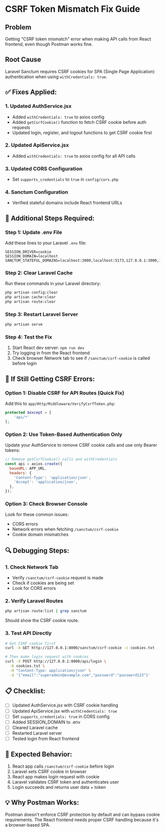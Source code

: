 # CSRF Token Mismatch Fix Guide

## Problem
Getting "CSRF token mismatch" error when making API calls from React frontend, even though Postman works fine.

## Root Cause
Laravel Sanctum requires CSRF cookies for SPA (Single Page Application) authentication when using `withCredentials: true`.

## ✅ **Fixes Applied:**

### 1. **Updated AuthService.jsx**
- Added `withCredentials: true` to axios config
- Added `getCsrfCookie()` function to fetch CSRF cookie before auth requests
- Updated login, register, and logout functions to get CSRF cookie first

### 2. **Updated ApiService.jsx**
- Added `withCredentials: true` to axios config for all API calls

### 3. **Updated CORS Configuration**
- Set `supports_credentials` to `true` in `config/cors.php`

### 4. **Sanctum Configuration**
- Verified stateful domains include React frontend URLs

## 🔧 **Additional Steps Required:**

### Step 1: Update .env File
Add these lines to your Laravel `.env` file:
```env
SESSION_DRIVER=cookie
SESSION_DOMAIN=localhost
SANCTUM_STATEFUL_DOMAINS=localhost:3000,localhost:5173,127.0.0.1:3000,127.0.0.1:5173
```

### Step 2: Clear Laravel Cache
Run these commands in your Laravel directory:
```bash
php artisan config:clear
php artisan cache:clear
php artisan route:clear
```

### Step 3: Restart Laravel Server
```bash
php artisan serve
```

### Step 4: Test the Fix
1. Start React dev server: `npm run dev`
2. Try logging in from the React frontend
3. Check browser Network tab to see if `/sanctum/csrf-cookie` is called before login

## 🐛 **If Still Getting CSRF Errors:**

### Option 1: Disable CSRF for API Routes (Quick Fix)
Add this to `app/Http/Middleware/VerifyCsrfToken.php`:
```php
protected $except = [
    'api/*'
];
```

### Option 2: Use Token-Based Authentication Only
Update your AuthService to remove CSRF cookie calls and use only Bearer tokens:
```javascript
// Remove getCsrfCookie() calls and withCredentials
const api = axios.create({
  baseURL: APP_URL,
  headers: {
    'Content-Type': 'application/json',
    'Accept': 'application/json',
  },
});
```

### Option 3: Check Browser Console
Look for these common issues:
- CORS errors
- Network errors when fetching `/sanctum/csrf-cookie`
- Cookie domain mismatches

## 🔍 **Debugging Steps:**

### 1. Check Network Tab
- Verify `/sanctum/csrf-cookie` request is made
- Check if cookies are being set
- Look for CORS errors

### 2. Verify Laravel Routes
```bash
php artisan route:list | grep sanctum
```
Should show the CSRF cookie route.

### 3. Test API Directly
```bash
# Get CSRF cookie first
curl -X GET http://127.0.0.1:8000/sanctum/csrf-cookie -c cookies.txt

# Then make login request with cookies
curl -X POST http://127.0.0.1:8000/api/login \
  -b cookies.txt \
  -H "Content-Type: application/json" \
  -d '{"email":"superadmin@example.com","password":"password123"}'
```

## 📋 **Checklist:**

- [ ] Updated AuthService.jsx with CSRF cookie handling
- [ ] Updated ApiService.jsx with `withCredentials: true`
- [ ] Set `supports_credentials: true` in CORS config
- [ ] Added SESSION_DOMAIN to .env
- [ ] Cleared Laravel cache
- [ ] Restarted Laravel server
- [ ] Tested login from React frontend

## 🎯 **Expected Behavior:**

1. React app calls `/sanctum/csrf-cookie` before login
2. Laravel sets CSRF cookie in browser
3. React app makes login request with cookie
4. Laravel validates CSRF token and authenticates user
5. Login succeeds and returns user data + token

## 💡 **Why Postman Works:**

Postman doesn't enforce CSRF protection by default and can bypass cookie requirements. The React frontend needs proper CSRF handling because it's a browser-based SPA.

